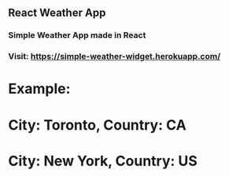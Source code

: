 ## React Weather App
### Simple Weather App made in React
### Visit: https://simple-weather-widget.herokuapp.com/
# Example:
# City: Toronto, Country: CA
# City: New York, Country: US
